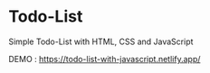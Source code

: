 # Todo-List

Simple Todo-List with HTML, CSS and JavaScript

DEMO : https://todo-list-with-javascript.netlify.app/
